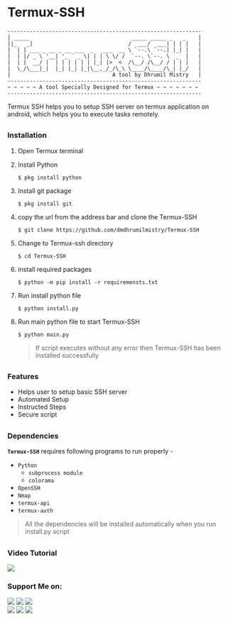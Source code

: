 <!-- Termux-SSH -->


# Termux-SSH
```
-------------------------------------------------------------
| _____                                _____ _____ _   _    |
||_   _|                              /  ___/  ___| | | |   |
|  | | ___ _ __ _ __ ___  _   ___  __ \ `--.\ `--.| |_| |   |
|  | |/ _ \ '__| '_ ` _ \| | | \ \/ /  `--. \`--. \  _  |   |
|  | |  __/ |  | | | | | | |_| |>  <  /\__/ /\__/ / | | |   |
|  \_/\___|_|  |_| |_| |_|\__,_/_/\_\ \____/\____/\_| |_/   |
|                                A tool by Dhrumil Mistry   |
-------------------------------------------------------------
~ ~ ~ ~ ~ A tool Specially Designed for Termux ~ ~ ~ ~ ~ ~ ~
-------------------------------------------------------------
```
Termux SSH helps you to setup SSH server on termux application on android, which helps you to execute tasks remotely.

## 

### Installation

1. Open Termux terminal

2. Install Python
   ```
   $ pkg install python
   ```

3. Install git package
   ```
   $ pkg install git
   ```
   
4. copy the url from the address bar and clone the Termux-SSH
   ```
   $ git clone https://github.com/dmdhrumilmistry/Termux-SSH
   ```
   
5. Change to Termux-ssh directory
   ```
   $ cd Termux-SSH
   ```
   
6. install required packages
   ```
   $ python -m pip install -r requiremensts.txt
   ```
   
7. Run install python file
   ```
   $ python install.py
   ```

8. Run main python file to start Termux-SSH
   ```
   $ python main.py
   ```
   
   > If script executes without any error then Termux-SSH has been installed successfully
  
##


### Features

   - Helps user to setup basic SSH server
   - Automated Setup
   - Instructed Steps
   - Secure script

##


### Dependencies

   **`Termux-SSH`** requires following programs to run properly -
   - `Python`
      - `subprocess module`
      - `colorama`
   - `OpenSSH`
   - `Nmap`
   - `termux-api`
   - `termux-auth`
   
   > All the dependencies will be installed automatically when you run install.py script
  
  
  ##
  
  ### Video Tutorial
  
  <a href = "https://www.youtube.com/watch?v=V_m3vHmOY3c" target = "_blank"><img src = "https://img.shields.io/badge/YouTube%20Video-For%20video%20click%20here-bd2c00"></a><br>
  
  ### Support Me on:
  
  <p align ="left">
    <a href = "https://github.com/dmdhrumilmistry" target="_blank"><img src = "https://img.shields.io/badge/Github-dmdhrumilmistry-333"></a>
    <a href = "https://www.instagram.com/dmdhrumilmistry/" target="_blank"><img src = "https://img.shields.io/badge/Instagram-dmdhrumilmistry-833ab4"></a>
    <a href = "https://twitter.com/dmdhrumilmistry" target="_blank"><img src = "https://img.shields.io/badge/Twitter-dmdhrumilmistry-4078c0"></a><br>
    <a href = "https://dhrumilmistrywrites.blogspot.com/" target="_blank"><img src = "https://img.shields.io/badge/YouTube-Dhrumil%20Mistry-critical"></a>
    <a href = "https://www.youtube.com/channel/UChbjrRvbzgY3BIomUI55XDQ" target="_blank"><img src = "https://img.shields.io/badge/Blog-Dhrumil%20Mistry-bd2c00"></a>
    <a href = "https://www.linkedin.com/in/dhrumil-mistry-312966192/" target="_blank"><img src = "https://img.shields.io/badge/LinkedIn-Dhrumil%20Mistry-4078c0"></a><br>
    
   </p>
  
